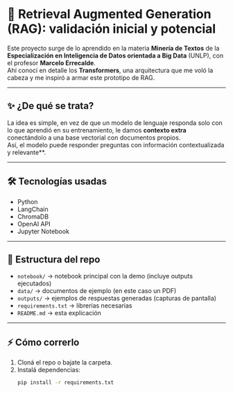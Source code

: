 # 🚀 Retrieval Augmented Generation (RAG): validación inicial y potencial

Este proyecto surge de lo aprendido en la materia **Minería de Textos** de la **Especialización en Inteligencia de Datos orientada a Big Data** (UNLP), con el profesor **Marcelo Errecalde**.  
Ahí conocí en detalle los **Transformers**, una arquitectura que me voló la cabeza y me inspiró a armar este prototipo de RAG.

---

## ✨ ¿De qué se trata?
La idea es simple, en vez de que un modelo de lenguaje responda solo con lo que aprendió en su entrenamiento, le damos **contexto extra** conectándolo a una base vectorial con documentos propios.  
Así, el modelo puede responder preguntas con información contextualizada y relevante**.

---

## 🛠️ Tecnologías usadas
- Python 
- LangChain
- ChromaDB
- OpenAI API
- Jupyter Notebook

---

## 📂 Estructura del repo
- `notebook/` → notebook principal con la demo (incluye outputs ejecutados)  
- `data/` → documentos de ejemplo (en este caso un PDF)
- `outputs/` → ejemplos de respuestas generadas (capturas de pantalla)
- `requirements.txt` → librerías necesarias  
- `README.md` → esta explicación  

---

## ⚡ Cómo correrlo
1. Cloná el repo o bajate la carpeta.  
2. Instalá dependencias:  
   ```bash
   pip install -r requirements.txt
